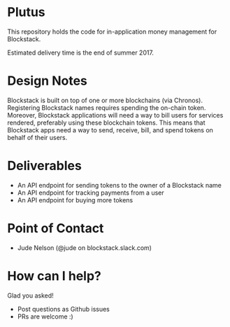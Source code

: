 # Plutus

This repository holds the code for in-application money management for Blockstack.

Estimated delivery time is the end of summer 2017.

# Design Notes

Blockstack is built on top of one or more blockchains (via Chronos).  Registering Blockstack names requires spending the on-chain token.  Moreover, Blockstack applications will need a way to bill users for services rendered, preferably using these blockchain tokens.  This means that Blockstack apps need a way to send, receive, bill, and spend tokens on behalf of their users.

# Deliverables

* An API endpoint for sending tokens to the owner of a Blockstack name
* An API endpoint for tracking payments from a user
* An API endpoint for buying more tokens

# Point of Contact

* Jude Nelson (@jude on blockstack.slack.com)

# How can I help?

Glad you asked!

* Post questions as Github issues
* PRs are welcome :)
